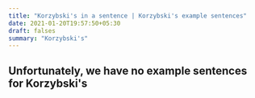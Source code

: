 ```yaml
---
title: "Korzybski's in a sentence | Korzybski's example sentences"
date: 2021-01-20T19:57:50+05:30
draft: falses
summary: "Korzybski's"
---
```

## Unfortunately, we have no example sentences for Korzybski's                 
